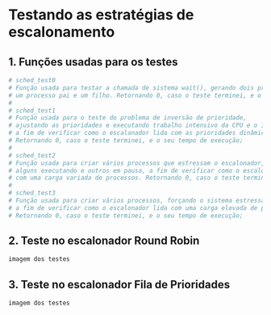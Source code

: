 # Testando as estratégias de escalonamento


## 1. Funções usadas para os testes

```bash
# sched_test0
# Função usada para testar a chamada de sistema wait(), gerando dois processos,
# um processo pai e um filho. Retornando 0, caso o teste terminei, e o seu tempo de execução;
#
# sched_test1
# Função usada para o teste do problema de inversão de prioridade,
# ajustando as prioridades e executando trabalho intensivo da CPU e o IO em processos diferentes,
# a fim de verificar como o escalanador lida com as prioridades dinâmicas.
# Retornando 0, caso o teste terminei, e o seu tempo de execução;
#
# sched_test2
# Função usada para criar vários processos que estressam o escalonador,
# alguns executando e outros em pausa, a fim de verificar como o escalonador lida
# com uma carga variada de processos. Retornando 0, caso o teste terminei, e o seu tempo de execução;
#
# sched_test3
# Função usada para criar vários processos, forçando o sistema estressar o escalonador,
# a fim de verificar como o escalonador lida com uma carga elevada de processos.
# Retornando 0, caso o teste terminei, e o seu tempo de execução;
```

## 2. Teste no escalonador Round Robin

```bash
imagem dos testes
```

## 3. Teste no escalonador Fila de Prioridades

```bash
imagem dos testes
```
